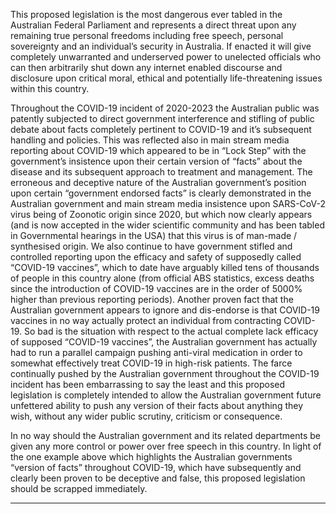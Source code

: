 This proposed legislation is the most dangerous ever tabled in the Australian Federal Parliament and
represents a direct threat upon any remaining true personal freedoms including free speech,
personal sovereignty and an individual’s security in Australia. If enacted it will give completely
unwarranted and underserved power to unelected officials who can then arbitrarily shut down any
internet enabled discourse and disclosure upon critical moral, ethical and potentially life-threatening
issues within this country.

Throughout the COVID-19 incident of 2020-2023 the Australian public was patently subjected to
direct government interference and stifling of public debate about facts completely pertinent to
COVID-19 and it’s subsequent handling and policies. This was reflected also in main stream media
reporting about COVID-19 which appeared to be in “Lock Step” with the government’s insistence
upon their certain version of “facts” about the disease and its subsequent approach to treatment
and management. The erroneous and deceptive nature of the Australian government’s position
upon certain “government endorsed facts” is clearly demonstrated in the Australian government
and main stream media insistence upon SARS-CoV-2 virus being of Zoonotic origin since 2020, but
which now clearly appears (and is now accepted in the wider scientific community and has been
tabled in Governmental hearings in the USA) that this virus is of man-made / synthesised origin. We
also continue to have government stifled and controlled reporting upon the efficacy and safety of
supposedly called “COVID-19 vaccines”, which to date have arguably killed tens of thousands of
people in this country alone (from official ABS statistics, excess deaths since the introduction of
COVID-19 vaccines are in the order of 5000% higher than previous reporting periods). Another
proven fact that the Australian government appears to ignore and dis-endorse is that COVID-19
vaccines in no way actually protect an individual from contracting COVID-19. So bad is the situation
with respect to the actual complete lack efficacy of supposed “COVID-19 vaccines”, the Australian
government has actually had to run a parallel campaign pushing anti-viral medication in order to
somewhat effectively treat COVID-19 in high-risk patients. The farce continually pushed by the
Australian government throughout the COVID-19 incident has been embarrassing to say the least
and this proposed legislation is completely intended to allow the Australian government future
unfettered ability to push any version of their facts about anything they wish, without any wider
public scrutiny, criticism or consequence.

In no way should the Australian government and its related departments be given any more control
or power over free speech in this country. In light of the one example above which highlights the
Australian governments “version of facts” throughout COVID-19, which have subsequently and
clearly been proven to be deceptive and false, this proposed legislation should be scrapped
immediately.


-----

